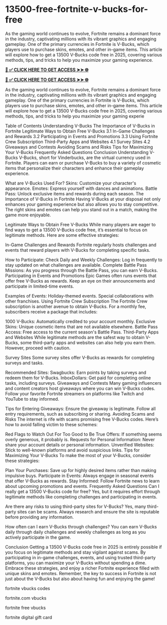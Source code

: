 # 13500-free-fortnite-v-bucks-for-free
As the gaming world continues to evolve, Fortnite remains a dominant force in the industry, captivating millions with its vibrant graphics and engaging gameplay. One of the primary currencies in Fortnite is V-Bucks, which players use to purchase skins, emotes, and other in-game items. This article will explore how to get a 13500 V-Bucks code free in 2025, covering various methods, tips, and tricks to help you maximize your gaming experience.

**[📌 ✅ CLICK HERE TO GET ACCESS ➤➤ 🌐](https://newmegadeals.xyz/FORTNITE/)**


**[📌 ✅ CLICK HERE TO GET ACCESS ➤➤ 🌐](https://newmegadeals.xyz/FORTNITE/)**

As the gaming world continues to evolve, Fortnite remains a dominant force in the industry, captivating millions with its vibrant graphics and engaging gameplay. One of the primary currencies in Fortnite is V-Bucks, which players use to purchase skins, emotes, and other in-game items. This article will explore how to get a 13500 V-Bucks code free in 2025, covering various methods, tips, and tricks to help you maximize your gaming experie


Table of Contents
Understanding V-Bucks
The Importance of V-Bucks in Fortnite
Legitimate Ways to Obtain Free V-Bucks
3.1 In-Game Challenges and Rewards
3.2 Participating in Events and Promotions
3.3 Using Fortnite Crew Subscription
Third-Party Apps and Websites
4.1 Survey Sites
4.2 Giveaways and Contests
Avoiding Scams and Risks
Tips for Maximizing Your V-Bucks
Frequently Asked Questions
Conclusion
Understanding V-Bucks
V-Bucks, short for Vinderbucks, are the virtual currency used in Fortnite. Players can earn or purchase V-Bucks to buy a variety of cosmetic items that personalize their characters and enhance their gameplay experience.

What are V-Bucks Used For?
Skins: Customize your character's appearance.
Emotes: Express yourself with dances and animations.
Battle Pass: Unlock exclusive items and rewards during each season.
The Importance of V-Bucks in Fortnite
Having V-Bucks at your disposal not only enhances your gaming experience but also allows you to stay competitive. The right skins and emotes can help you stand out in a match, making the game more enjoyable.

Legitimate Ways to Obtain Free V-Bucks
While many players are eager to find ways to get a 13500 V-Bucks code free, it’s essential to focus on legitimate methods. Here are some effective strategies:

In-Game Challenges and Rewards
Fortnite regularly hosts challenges and events that reward players with V-Bucks for completing specific tasks.

How to Participate:
Check Daily and Weekly Challenges: Log in frequently to stay updated on what challenges are available.
Complete Battle Pass Missions: As you progress through the Battle Pass, you can earn V-Bucks.
Participating in Events and Promotions
Epic Games often runs events that offer free V-Bucks as rewards. Keep an eye on their announcements and participate in limited-time events.

Examples of Events:
Holiday-themed events.
Special collaborations with other franchises.
Using Fortnite Crew Subscription
The Fortnite Crew subscription is another avenue to obtain V-Bucks. For a monthly fee, subscribers receive a package that includes:

1000 V-Bucks: Automatically credited to your account monthly.
Exclusive Skins: Unique cosmetic items that are not available elsewhere.
Battle Pass Access: Free access to the current season's Battle Pass.
Third-Party Apps and Websites
While legitimate methods are the safest way to obtain V-Bucks, some third-party apps and websites can also help you earn them. However, proceed with caution.

Survey Sites
Some survey sites offer V-Bucks as rewards for completing surveys and tasks.

Recommended Sites:
Swagbucks: Earn points by taking surveys and redeem them for V-Bucks.
InboxDollars: Get paid for completing online tasks, including surveys.
Giveaways and Contests
Many gaming influencers and content creators host giveaways where you can win V-Bucks codes. Follow your favorite Fortnite streamers on platforms like Twitch and YouTube to stay informed.

Tips for Entering Giveaways:
Ensure the giveaway is legitimate.
Follow all entry requirements, such as subscribing or sharing.
Avoiding Scams and Risks
The internet is rife with scams promising free V-Bucks codes. Here’s how to avoid falling victim to these schemes:

Red Flags to Watch Out For
Too Good to Be True Offers: If something seems overly generous, it probably is.
Requests for Personal Information: Never share your account details or personal information.
Unverified Websites: Stick to well-known platforms and avoid suspicious links.
Tips for Maximizing Your V-Bucks
To make the most of your V-Bucks, consider these strategies:

Plan Your Purchases: Save up for highly desired items rather than making impulsive buys.
Participate in Events: Always engage in seasonal events that offer V-Bucks as rewards.
Stay Informed: Follow Fortnite news to learn about upcoming promotions and events.
Frequently Asked Questions
Can I really get a 13500 V-Bucks code for free?
Yes, but it requires effort through legitimate methods like completing challenges and participating in events.

Are there any risks to using third-party sites for V-Bucks?
Yes, many third-party sites can be scams. Always research and ensure the site is reputable before providing any information.

How often can I earn V-Bucks through challenges?
You can earn V-Bucks daily through daily challenges and weekly challenges as long as you actively participate in the game.

Conclusion
Getting a 13500 V-Bucks code free in 2025 is entirely possible if you focus on legitimate methods and stay vigilant against scams. By participating in in-game challenges, events, and using trusted third-party platforms, you can maximize your V-Bucks without spending a dime. Embrace these strategies, and enjoy a richer Fortnite experience filled with unique skins and emotes. Remember, the key to success in Fortnite is not just about the V-Bucks but also about having fun and enjoying the game!

fortnite vbucks codes

fortnite.com vbucks

fortnite free vbucks

fortnite digital gift card​







